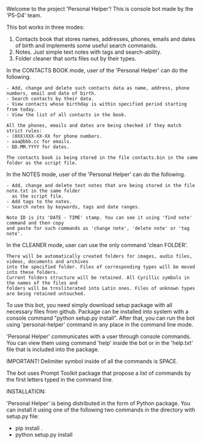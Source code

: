 Welcome to the project 'Personal Helper'! This is console bot made by the 'P5-D4' team.

This bot works in three modes:

1. Contacts book that stores names, addresses, phones, emails and dates of birth and implements some
   useful search commands.
2. Notes. Just simple text notes with tags and search-ability.
3. Folder cleaner that sorts files out by their types.

In the CONTACTS BOOK mode, user of the 'Personal Helper' can do the following.

    - Add, change and delete such contacts data as name, address, phone numbers, email and date of birth.
    - Search contacts by their data.
    - View contacts whose birthday is within specified period starting from today.
    - View the list of all contacts in the book.

    All the phones, emails and dates are being checked if they match strict rules:
    - (0XX)XXX-XX-XX for phone numbers.
    - aaa@bbb.cc for emails.
    - DD.MM.YYYY for dates.

    The contacts book is being stored in the file contacts.bin in the same folder as the script file.

In the NOTES mode, user of the 'Personal Helper' can do the following.

    - Add, change and delete text notes that are being stored in the file note.txt in the same folder
      as the script file.
    - Add tags to the notes.
    - Search notes by keywords, tags and date ranges.

    Note ID is its 'DATE - TIME' stamp. You can see it using 'find note' command and then copy
    and paste for such commands as 'change note', 'delete note' or 'tag note'.

In the CLEANER mode, user can use the only command 'clean FOLDER'.

    There will be automatically created folders for images, audio files, videos, documents and archives
    into the specified folder. Files of corresponding types will be moved into these folders.
    Current folders structure will be retained. All Cyrillic symbols in the names of the files and
    folders will be trnsliterated into Latin ones. Files of unknown types are being retained untouched.

To use this bot, you need simply download setup package with all necessary files from github.
Package can be installed into system with a console command "python setup.py install". After that,
you can run the bot using 'personal-helper' command in any place in the command line mode.

'Personal Helper' communicates with a user through console commands. You can view them using command
'help' inside the bot or in the 'help.txt' file that is included into the package.

IMPORTANT! Delimiter symbol inside of all the commands is SPACE.

The bot uses Prompt Toolkit package that propose a list of commands by the first letters typed in
the command line.

INSTALLATION:

'Personal Helper' is being distributed in the form of Python package. You can install it using one
of the following two commands in the directory with setup.py file:
-    pip install .
-    python setup.py install
